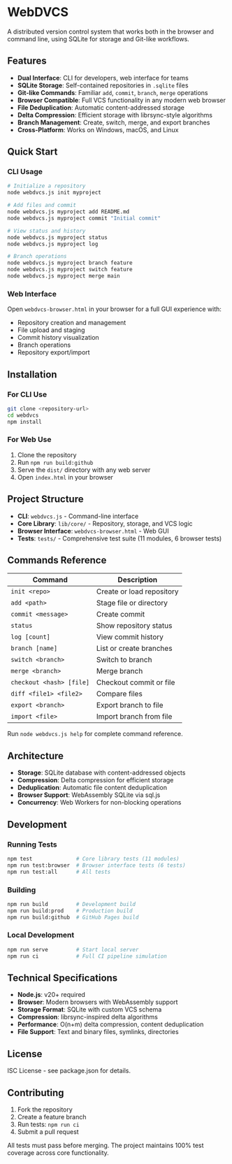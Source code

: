 # WebDVCS

A distributed version control system that works both in the browser and command line, using SQLite for storage and Git-like workflows.

## Features

- **Dual Interface**: CLI for developers, web interface for teams
- **SQLite Storage**: Self-contained repositories in `.sqlite` files
- **Git-like Commands**: Familiar `add`, `commit`, `branch`, `merge` operations
- **Browser Compatible**: Full VCS functionality in any modern web browser
- **File Deduplication**: Automatic content-addressed storage
- **Delta Compression**: Efficient storage with librsync-style algorithms
- **Branch Management**: Create, switch, merge, and export branches
- **Cross-Platform**: Works on Windows, macOS, and Linux

## Quick Start

### CLI Usage

```bash
# Initialize a repository
node webdvcs.js init myproject

# Add files and commit
node webdvcs.js myproject add README.md
node webdvcs.js myproject commit "Initial commit"

# View status and history
node webdvcs.js myproject status
node webdvcs.js myproject log

# Branch operations
node webdvcs.js myproject branch feature
node webdvcs.js myproject switch feature
node webdvcs.js myproject merge main
```

### Web Interface

Open `webdvcs-browser.html` in your browser for a full GUI experience with:
- Repository creation and management
- File upload and staging
- Commit history visualization
- Branch operations
- Repository export/import

## Installation

### For CLI Use
```bash
git clone <repository-url>
cd webdvcs
npm install
```

### For Web Use
1. Clone the repository
2. Run `npm run build:github`
3. Serve the `dist/` directory with any web server
4. Open `index.html` in your browser

## Project Structure

- **CLI**: `webdvcs.js` - Command-line interface
- **Core Library**: `lib/core/` - Repository, storage, and VCS logic
- **Browser Interface**: `webdvcs-browser.html` - Web GUI
- **Tests**: `tests/` - Comprehensive test suite (11 modules, 6 browser tests)

## Commands Reference

| Command | Description |
|---------|-------------|
| `init <repo>` | Create or load repository |
| `add <path>` | Stage file or directory |
| `commit <message>` | Create commit |
| `status` | Show repository status |
| `log [count]` | View commit history |
| `branch [name]` | List or create branches |
| `switch <branch>` | Switch to branch |
| `merge <branch>` | Merge branch |
| `checkout <hash> [file]` | Checkout commit or file |
| `diff <file1> <file2>` | Compare files |
| `export <branch>` | Export branch to file |
| `import <file>` | Import branch from file |

Run `node webdvcs.js help` for complete command reference.

## Architecture

- **Storage**: SQLite database with content-addressed objects
- **Compression**: Delta compression for efficient storage
- **Deduplication**: Automatic file content deduplication
- **Browser Support**: WebAssembly SQLite via sql.js
- **Concurrency**: Web Workers for non-blocking operations

## Development

### Running Tests
```bash
npm test              # Core library tests (11 modules)
npm run test:browser  # Browser interface tests (6 tests)
npm run test:all      # All tests
```

### Building
```bash
npm run build         # Development build
npm run build:prod    # Production build
npm run build:github  # GitHub Pages build
```

### Local Development
```bash
npm run serve         # Start local server
npm run ci            # Full CI pipeline simulation
```

## Technical Specifications

- **Node.js**: v20+ required
- **Browser**: Modern browsers with WebAssembly support
- **Storage Format**: SQLite with custom VCS schema
- **Compression**: librsync-inspired delta algorithms
- **Performance**: O(n+m) delta compression, content deduplication
- **File Support**: Text and binary files, symlinks, directories

## License

ISC License - see package.json for details.

## Contributing

1. Fork the repository
2. Create a feature branch
3. Run tests: `npm run ci`
4. Submit a pull request

All tests must pass before merging. The project maintains 100% test coverage across core functionality.